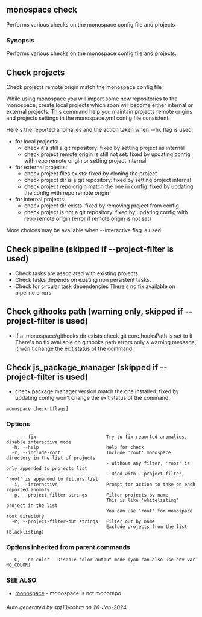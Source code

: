 ## monospace check

Performs various checks on the monospace config file and projects

### Synopsis

Performs various checks on the monospace config file and projects.

## Check projects
Check projects remote origin match the monospace config file

While using monospace you will import some new repositories to the monospace,
create local projects which soon will become either internal or external projects.
This command help you maintain projects remote origins and projects settings
in the monospace.yml config file consistent.

Here's the reported anomalies and the action taken when --fix flag is used:
- for local projects:
  - check it's still a git repository: fixed by setting project as internal
  - check project remote origin is still not set: fixed by updating config
    with repo remote origin or setting project internal
- for external projects:
  - check project files exists: fixed by cloning the project
  - check project dir is a git repository: fixed by setting project internal
  - check project repo origin match the one in config: fixed by updating the
    config with repo remote origin
- for internal projects:
  - check project dir exists: fixed by removing project from config
  - check project is not a git repository: fixed by updating config with
    repo remote origin (error if remote origin is not set)

More choices may be available when --interactive flag is used

## Check pipeline (skipped if --project-filter is used)
- Check tasks are associated with existing projects.
- Check tasks depends on existing non persistent tasks.
- Check for circular task dependencies
There's no fix available on pipeline errors

## Check githooks path (warning only, skipped if --project-filter is used)
- if a .monospace/githooks dir exists check git core.hooksPath is set to it
There's no fix available on githooks path errors only a warning message, it
won't change the exit status of the command.

## Check js_package_manager (skipped if --project-filter is used)
- check package manager version match the one installed: fixed by updating config
won't change the exit status of the command.


```
monospace check [flags]
```

### Options

```
      --fix                          Try to fix reported anomalies, disable interactive mode
  -h, --help                         help for check
  -r, --include-root                 Include 'root' monospace directory in the list of projects
                                     - Without any filter, 'root' is only appended to projects list
                                     - Used with --project-filter, 'root' is appended to filters list
  -i, --interactive                  Prompt for action to take on each reported anomaly
  -p, --project-filter strings       Filter projects by name
                                     This is like 'whitelisting' project in the list
                                     You can use 'root' for monospace root directory
  -P, --project-filter-out strings   Filter out by name
                                     Exclude projects from the list (blacklisting)
```

### Options inherited from parent commands

```
  -C, --no-color   Disable color output mode (you can also use env var NO_COLOR)
```

### SEE ALSO

* [monospace](monospace.md)	 - monospace is not monorepo

###### Auto generated by spf13/cobra on 26-Jan-2024
